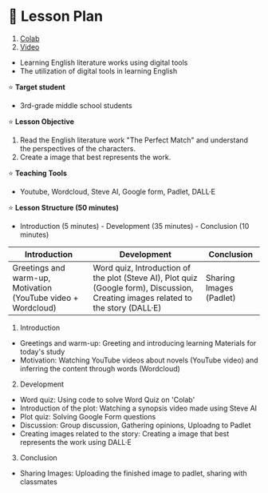 # 📕 Lesson Plan

1. [Colab](https://colab.research.google.com/github/seo03/DL23_Project_G2/blob/main/myproject_final.ipynb)
2. [Video](https://www.example.com)

- Learning English literature works using digital tools
- The utilization of digital tools in learning English


⭐ **Target student**
- 3rd-grade middle school students


⭐ **Lesson Objective**
1. Read the English literature work "The Perfect Match" and understand the perspectives of the characters.
2. Create a image that best represents the work.


⭐ **Teaching Tools**
- Youtube, Wordcloud, Steve AI, Google form, Padlet, DALL·E


⭐ **Lesson Structure (50 minutes)**
- Introduction (5 minutes) - Development (35 minutes) - Conclusion (10 minutes)

| Introduction | Development | Conclusion |
| ------------ | ----------- | ---------- |
| Greetings and warm-up, Motivation (YouTube video + Wordcloud) | Word quiz, Introduction of the plot (Steve AI), Plot quiz (Google form), Discussion, Creating images related to the story (DALL·E) | Sharing Images (Padlet) |

1. Introduction
- Greetings and warm-up: Greeting and introducing learning Materials for today's study
- Motivation: Watching YouTube videos about novels (YouTube video) and inferring the content through words (Wordcloud)

2. Development
- Word quiz: Using code to solve Word Quiz on 'Colab'
- Introduction of the plot: Watching a synopsis video made using Steve AI
- Plot quiz: Solving Google Form questions
- Discussion: Group discussion, Gathering opinions, Uploadng to Padlet
- Creating images related to the story: Creating a image that best represents the work using DALL·E

3. Conclusion
- Sharing Images: Uploading the finished image to padlet, sharing with classmates
